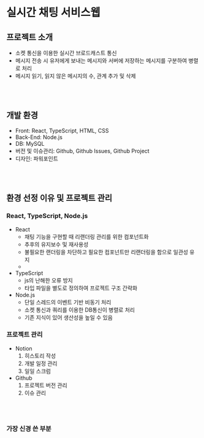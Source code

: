 실시간 채팅 서비스웹
====================



프로젝트 소개
-------------
* 소켓 통신을 이용한 실시간 브로드캐스트 통신
* 메시지 전송 시 유저에게 보내는 메시지와 서버에 저장하는 메시지를 구분하여 병렬로 처리
* 메시지 읽기, 읽지 않은 메시지의 수, 관계 추가 및 삭제
<br/>
<br/>

개발 환경
----------
* Front: React, TypeScript, HTML, CSS
* Back-End: Node.js
* DB: MySQL
* 버전 및 이슈관리: Github, Github Issues, Github Project
* 디자인: 파워포인트
<br/>
<br/>

환경 선정 이유 및 프로젝트 관리
--------------------------------
### React, TypeScript, Node.js
* React
  * 채팅 기능을 구현할 때 리랜더링 관리를 위한 컴포넌트화
  * 추후의 유지보수 및 재사용성
  * 불필요한 랜더링을 차단하고 필요한 컴포넌트만 리랜더링을 함으로 일관성 유지
  * 
* TypeScript
  * js의 난해한 오류 방지
  * 타입 파일을 별도로 정의하여 프로젝트 구조 간략화
* Node.js
  * 단일 스레드의 이벤트 기반 비동기 처리
  * 소켓 통신과 쿼리를 이용한 DB통신이 병렬로 처리
  * 기존 지식이 있어 생산성을 높일 수 있음
 
### 프로젝트 관리
* Notion
  1. 히스토리 작성
  2. 개발 일정 관리
  3. 일일 스크럼
* Github
  1. 프로젝트 버전 관리
  2. 이슈 관리
<br/>
<br/>

### 가장 신경 쓴 부분




